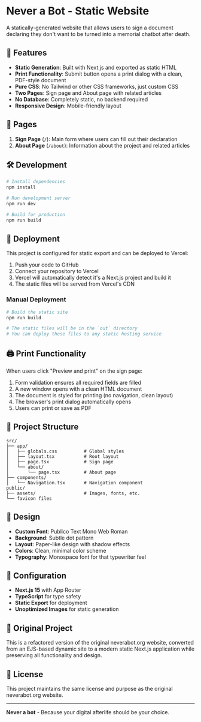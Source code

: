 # Never a Bot - Static Website

A statically-generated website that allows users to sign a document declaring they don't want to be turned into a memorial chatbot after death.

## 🚀 Features

- **Static Generation**: Built with Next.js and exported as static HTML
- **Print Functionality**: Submit button opens a print dialog with a clean, PDF-style document
- **Pure CSS**: No Tailwind or other CSS frameworks, just custom CSS
- **Two Pages**: Sign page and About page with related articles
- **No Database**: Completely static, no backend required
- **Responsive Design**: Mobile-friendly layout

## 📄 Pages

1. **Sign Page** (`/`): Main form where users can fill out their declaration
2. **About Page** (`/about`): Information about the project and related articles

## 🛠️ Development

```bash
# Install dependencies
npm install

# Run development server
npm run dev

# Build for production
npm run build
```

## 🚀 Deployment

This project is configured for static export and can be deployed to Vercel:

1. Push your code to GitHub
2. Connect your repository to Vercel
3. Vercel will automatically detect it's a Next.js project and build it
4. The static files will be served from Vercel's CDN

### Manual Deployment

```bash
# Build the static site
npm run build

# The static files will be in the `out` directory
# You can deploy these files to any static hosting service
```

## 🖨️ Print Functionality

When users click "Preview and print" on the sign page:

1. Form validation ensures all required fields are filled
2. A new window opens with a clean HTML document
3. The document is styled for printing (no navigation, clean layout)
4. The browser's print dialog automatically opens
5. Users can print or save as PDF

## 📁 Project Structure

```
src/
├── app/
│   ├── globals.css          # Global styles
│   ├── layout.tsx           # Root layout
│   ├── page.tsx             # Sign page
│   └── about/
│       └── page.tsx         # About page
├── components/
│   └── Navigation.tsx       # Navigation component
public/
├── assets/                  # Images, fonts, etc.
└── favicon files
```

## 🎨 Design

- **Custom Font**: Publico Text Mono Web Roman
- **Background**: Subtle dot pattern
- **Layout**: Paper-like design with shadow effects
- **Colors**: Clean, minimal color scheme
- **Typography**: Monospace font for that typewriter feel

## 🔧 Configuration

- **Next.js 15** with App Router
- **TypeScript** for type safety
- **Static Export** for deployment
- **Unoptimized Images** for static generation

## 📜 Original Project

This is a refactored version of the original neverabot.org website, converted from an EJS-based dynamic site to a modern static Next.js application while preserving all functionality and design.

## 📄 License

This project maintains the same license and purpose as the original neverabot.org website.

---

**Never a bot** - Because your digital afterlife should be your choice.
